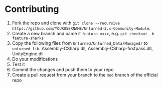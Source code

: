 # Contributing

1. Fork the repo and clone with `git clone --recursive https://github.com/YOURUSERNAME/Unturned-3.x-Community-Module`.
2. Create a new branch and name it `feature-xxxx`, e.g. `git checkout -b feature-sharks`
3. Copy the following files from `Unturned/Unturned_Data/Managed/` to `unturned-lib`: Assembly-CSharp.dll, Assembly-CSharp-firstpass.dll, UnityEngine.dll
4. Do your modifications
5. Test it
6. Commit the changes and push them to your repo
7. Create a pull request from your branch to the `mod` branch of the official repo 